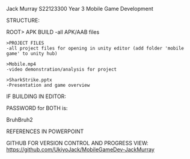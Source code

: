 Jack Murray
S22123300
Year 3 Mobile Game Development


STRUCTURE:

ROOT> APK BUILD
	-all APK/AAB files

    >PROJECT FILES
	-all project files for opening in unity editor (add folder 'mobile game' to unity hub)

    >Mobile.mp4
	-video demonstration/analysis for project

    >SharkStrike.pptx
	-Presentation and game overview



IF BUILDING IN EDITOR:

PASSWORD for BOTH is:

BruhBruh2




REFERENCES IN POWERPOINT

GITHUB FOR VERSION CONTROL AND PROGRESS VIEW: https://github.com/UkiyoJack/MobileGameDev-JackMurray

